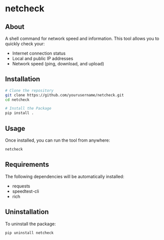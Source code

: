 # netcheck

## About

A shell command for network speed and information. This tool allows you to quickly check your:
- Internet connection status
- Local and public IP addresses
- Network speed (ping, download, and upload)

## Installation

```bash
# Clone the repository
git clone https://github.com/yourusername/netcheck.git
cd netcheck

# Install the Package
pip install .
```

## Usage

Once installed, you can run the tool from anywhere:

```bash
netcheck
```

## Requirements

The following dependencies will be automatically installed:
- requests
- speedtest-cli
- rich

## Uninstallation

To uninstall the package:

```bash
pip uninstall netcheck
``` 
